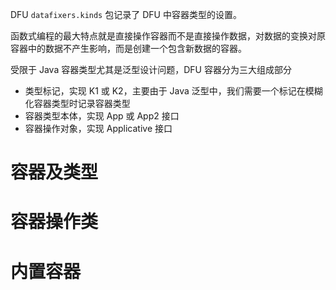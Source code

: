 DFU `datafixers.kinds` 包记录了 DFU 中容器类型的设置。

函数式编程的最大特点就是直接操作容器而不是直接操作数据，对数据的变换对原容器中的数据不产生影响，而是创建一个包含新数据的容器。

受限于 Java 容器类型尤其是泛型设计问题，DFU 容器分为三大组成部分
- 类型标记，实现 K1 或 K2，主要由于 Java 泛型中，我们需要一个标记在模糊化容器类型时记录容器类型
- 容器类型本体，实现 App 或 App2 接口
- 容器操作对象，实现 Applicative 接口
# 容器及类型
# 容器操作类
# 内置容器

